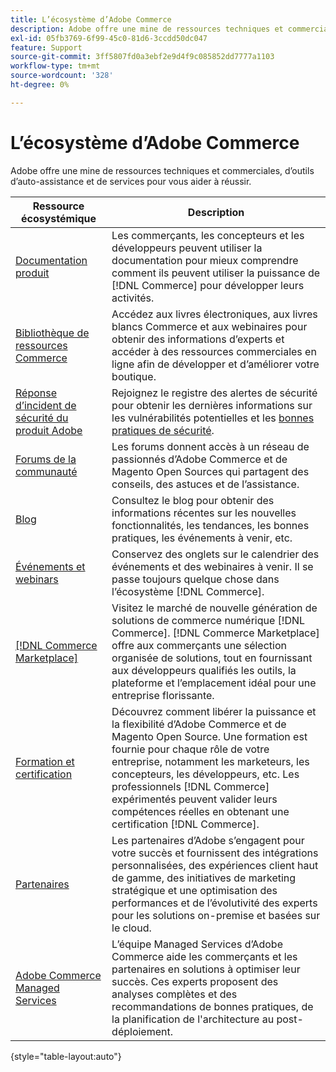 ```yaml
---
title: L’écosystème d’Adobe Commerce
description: Adobe offre une mine de ressources techniques et commerciales, d’outils d’auto-assistance et de services pour aider les commerçants à réussir.
exl-id: 05fb3769-6f99-45c0-81d6-3ccdd50dc047
feature: Support
source-git-commit: 3ff5807fd0a3ebf2e9d4f9c085852dd7777a1103
workflow-type: tm+mt
source-wordcount: '328'
ht-degree: 0%

---
```


# L’écosystème d’Adobe Commerce

Adobe offre une mine de ressources techniques et commerciales, d’outils d’auto-assistance et de services pour vous aider à réussir.

| Ressource écosystémique | Description |
| ------------------ | ----------- |
| [Documentation produit][1] | Les commerçants, les concepteurs et les développeurs peuvent utiliser la documentation pour mieux comprendre comment ils peuvent utiliser la puissance de [!DNL Commerce] pour développer leurs activités. |
| [Bibliothèque de ressources Commerce][3] | Accédez aux livres électroniques, aux livres blancs Commerce et aux webinaires pour obtenir des informations d’experts et accéder à des ressources commerciales en ligne afin de développer et d’améliorer votre boutique. |
| [Réponse d’incident de sécurité du produit Adobe][4] | Rejoignez le registre des alertes de sécurité pour obtenir les dernières informations sur les vulnérabilités potentielles et les [bonnes pratiques de sécurité][5]. |
| [Forums de la communauté][6] | Les forums donnent accès à un réseau de passionnés d’Adobe Commerce et de Magento Open Sources qui partagent des conseils, des astuces et de l’assistance. |
| [Blog][7] | Consultez le blog pour obtenir des informations récentes sur les nouvelles fonctionnalités, les tendances, les bonnes pratiques, les événements à venir, etc. |
| [Événements et webinars][8] | Conservez des onglets sur le calendrier des événements et des webinaires à venir. Il se passe toujours quelque chose dans l’écosystème [!DNL Commerce]. |
| [[!DNL Commerce Marketplace]][9] | Visitez le marché de nouvelle génération de solutions de commerce numérique [!DNL Commerce]. [!DNL Commerce Marketplace] offre aux commerçants une sélection organisée de solutions, tout en fournissant aux développeurs qualifiés les outils, la plateforme et l’emplacement idéal pour une entreprise florissante. |
| [Formation et certification][10] | Découvrez comment libérer la puissance et la flexibilité d’Adobe Commerce et de Magento Open Source. Une formation est fournie pour chaque rôle de votre entreprise, notamment les marketeurs, les concepteurs, les développeurs, etc. Les professionnels [!DNL Commerce] expérimentés peuvent valider leurs compétences réelles en obtenant une certification [!DNL Commerce]. |
| [Partenaires][12] | Les partenaires d’Adobe s’engagent pour votre succès et fournissent des intégrations personnalisées, des expériences client haut de gamme, des initiatives de marketing stratégique et une optimisation des performances et de l’évolutivité des experts pour les solutions on-premise et basées sur le cloud. |
| [Adobe Commerce Managed Services][13] | L’équipe Managed Services d’Adobe Commerce aide les commerçants et les partenaires en solutions à optimiser leur succès. Ces experts proposent des analyses complètes et des recommandations de bonnes pratiques, de la planification de l&#39;architecture au post-déploiement. |

{style="table-layout:auto"}

[1]: https://experienceleague.adobe.com/docs/commerce.html
[3]: https://business.adobe.com/resources/main.html?Products+%26+Services=Commerce%252CCommerce%2520Cloud
[4]: https://helpx.adobe.com/security.html
[5]: https://www.adobe.com/content/dam/cc/en/security/pdfs/Adobe-Magento-Commerce-Best-Practices-Guide.pdf
[6]: https://community.magento.com/
[7]: https://business.adobe.com/blog/
[8]: https://www.adobe.com/events.html
[9]: https://marketplace.magento.com/
[10]: https://learning.adobe.com/catalog.html?solution=Adobe%20Commerce
[12]: https://business.adobe.com/products/magento/partners.html
[13]: https://business.adobe.com/products/magento/fully-managed-service.html

